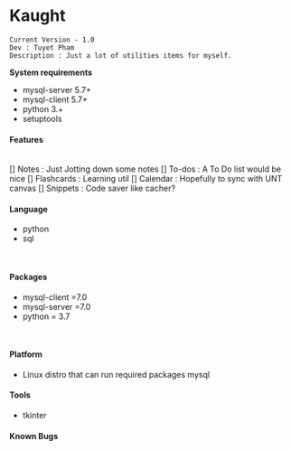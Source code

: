 

Kaught
=======
``````
Current Version - 1.0
Dev : Tuyet Pham
Description : Just a lot of utilities items for myself.
``````
**System requirements**
- mysql-server 5.7+
- mysql-client 5.7+
- python 3.+
- setuptools

#### Features ####
<br>
[] Notes : Just Jotting down some notes
[] To-dos : A To Do list would be nice
[] Flashcards : Learning util
[] Calendar : Hopefully to sync with UNT canvas
[] Snippets : Code saver like cacher? 

<br>

#### Language ####
* python
* sql

<br>

####  Packages ####
* mysql-client =7.0
* mysql-server =7.0
* python = 3.7

<br>

#### Platform ####
* Linux distro that can run required packages mysql

#### Tools ####
* tkinter

#### Known Bugs ####
